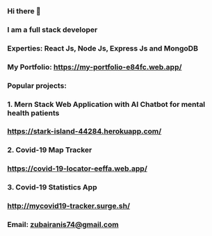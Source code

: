 ### Hi there 👋
### I am a full stack developer
### Experties: React Js, Node Js, Express Js and MongoDB
### My Portfolio: https://my-portfolio-e84fc.web.app/
### Popular projects:
### 1. Mern Stack Web Application with AI Chatbot for mental health patients
### https://stark-island-44284.herokuapp.com/
### 2. Covid-19 Map Tracker
### https://covid-19-locator-eeffa.web.app/
### 3. Covid-19 Statistics App
### http://mycovid19-tracker.surge.sh/
### Email: zubairanis74@gmail.com


<!--
**zubair74/zubair74** is a ✨ _special_ ✨ repository because its `README.md` (this file) appears on your GitHub profile.

Here are some ideas to get you started:

- 🔭 I’m currently working on ...
- 🌱 I’m currently learning ...
- 👯 I’m looking to collaborate on ...
- 🤔 I’m looking for help with ...
- 💬 Ask me about ...
- 📫 How to reach me: ...
- 😄 Pronouns: ...
- ⚡ Fun fact: ...
-->
